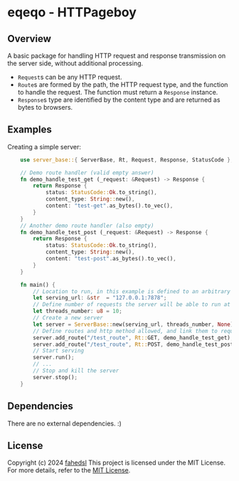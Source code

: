 # eqeqo - HTTPageboy

## Overview

A basic package for handling HTTP request and response transmission on the server side, without additional processing.

+ `Request`s can be any HTTP request.
+ `Route`s are formed by the path, the HTTP request type, and the function to handle the request. The function must return a `Response` instance.
+ `Response`s type are identified by the content type and are returned as bytes to browsers.


## Examples

Creating a simple server:

```rust
	use server_base::{ ServerBase, Rt, Request, Response, StatusCode };

	// Demo route handler (valid empty answer)
	fn demo_handle_test_get (_request: &Request) -> Response {
		return Response {
			status: StatusCode::Ok.to_string(),
			content_type: String::new(),
			content: "test-get".as_bytes().to_vec(),
		}
	}
	// Another demo route handler (also empty)
	fn demo_handle_test_post (_request: &Request) -> Response {
		return Response {
			status: StatusCode::Ok.to_string(),
			content_type: String::new(),
			content: "test-post".as_bytes().to_vec(),
		}
	}

	fn main() {
		// Location to run, in this example is defined to an arbitrary ip and port.
		let serving_url: &str  = "127.0.0.1:7878";
		// Define number of requests the server will be able to run at the same time.
		let threads_number: u8 = 10;
		// Create a new server
		let server = ServerBase::new(serving_url, threads_number, None).unwrap();
		// Define routes and http method allowed, and link them to request handlers defined previously.
		server.add_route("/test_route", Rt::GET, demo_handle_test_get);
		server.add_route("/test_route", Rt::POST, demo_handle_test_post);
		// Start serving
		server.run();
		// ...
		// Stop and kill the server
		server.stop();
	}
```

## Dependencies

There are no external dependencies. :)

## License

Copyright (c) 2024 [fahedsl](https://gitlab.com/fahedsl)
This project is licensed under the MIT License. For more details, refer to the [MIT License](https://opensource.org/licenses/MIT).
